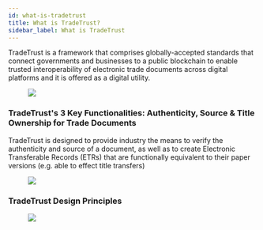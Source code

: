 ```yaml
---
id: what-is-tradetrust
title: What is TradeTrust?
sidebar_label: What is TradeTrust
---
```


TradeTrust is a framework that comprises globally-accepted standards that connect governments and businesses to a public blockchain to enable trusted interoperability of electronic trade documents across digital platforms and it is offered as a digital utility.

<figure style={{ maxWidth: "960px", margin: "0 auto" }}>
  <img src='/docs/topics/introduction/what-is-tradetrust/key-components-tradetrust.jpeg' />
</figure>

### TradeTrust's 3 Key Functionalities: Authenticity, Source & Title Ownership for Trade Documents

TradeTrust is designed to provide industry the means to verify the authenticity and source of a document, as well as to create Electronic Transferable Records (ETRs) that are functionally equivalent to their paper versions (e.g. able to effect title transfers)

<figure style={{ maxWidth: "800px", margin: "0 auto" }}>
  <img src='/docs/topics/introduction/what-is-tradetrust/3-functionalities.png' />
</figure>

### TradeTrust Design Principles

<figure style={{ maxWidth: "800px", margin: "0 auto" }}>
  <img src='/docs/topics/introduction/what-is-tradetrust/tradetrust-design-principles.png' />
</figure>
